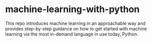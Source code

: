# machine-learning-with-python
This repo introduces machine learning in an approachable way and provides step-by-step guidance on how to get started with machine learning via the most in-demand language in use today, Python. 
